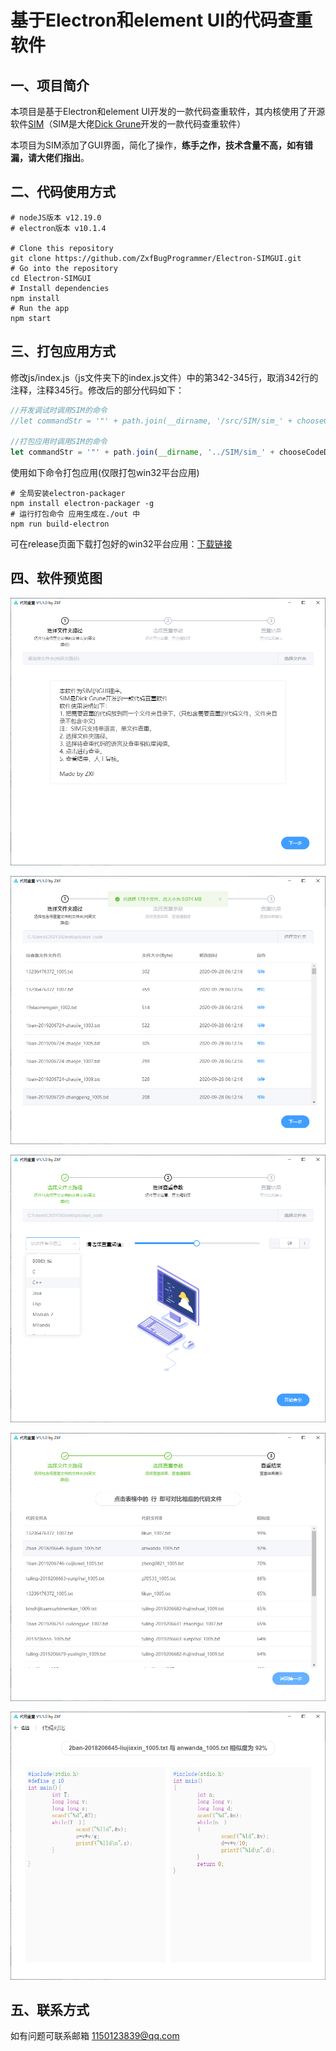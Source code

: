 # 基于Electron和element UI的代码查重软件
## 一、项目简介

本项目是基于Electron和element UI开发的一款代码查重软件，其内核使用了开源软件[SIM](https://dickgrune.com/Programs/similarity_tester/)（SIM是大佬[Dick Grune](https://dickgrune.com/)开发的一款代码查重软件）

本项目为SIM添加了GUI界面，简化了操作，**练手之作，技术含量不高，如有错漏，请大佬们指出**。

## 二、代码使用方式

```shell
# nodeJS版本 v12.19.0
# electron版本 v10.1.4

# Clone this repository
git clone https://github.com/ZxfBugProgrammer/Electron-SIMGUI.git
# Go into the repository
cd Electron-SIMGUI
# Install dependencies
npm install
# Run the app
npm start
```

## 三、打包应用方式

修改js/index.js（js文件夹下的index.js文件）中的第342-345行，取消342行的注释，注释345行。修改后的部分代码如下：

```javascript
//开发调试时调用SIM的命令
//let commandStr = '"' + path.join(__dirname, '/src/SIM/sim_' + chooseCodeData.value + '.exe') + '" ' + simArgs
                
//打包应用时调用SIM的命令
let commandStr = '"' + path.join(__dirname, '../SIM/sim_' + chooseCodeData.value + '.exe') + '" ' + simArgs
```

使用如下命令打包应用(仅限打包win32平台应用)

```shell
# 全局安装electron-packager
npm install electron-packager -g
# 运行打包命令 应用生成在./out 中
npm run build-electron
```

可在release页面下载打包好的win32平台应用：[下载链接](https://github.com/ZxfBugProgrammer/Electron-SIMGUI/releases)

## 四、软件预览图

![预览图1](./Preview-Image/1.png)

![预览图2](./Preview-Image/2.png)

![预览图3](./Preview-Image/3.png)

![预览图4](./Preview-Image/4.png)

![预览图5](./Preview-Image/5.png)

## 五、联系方式

如有问题可联系邮箱  1150123839@qq.com